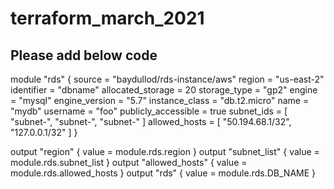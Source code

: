 # terraform_march_2021

## Please add below code
module "rds" {
    source = "baydullod/rds-instance/aws"
    region              = "us-east-2"
    identifier          = "dbname"
    allocated_storage   = 20
    storage_type        = "gp2"
    engine              = "mysql"
    engine_version      = "5.7"
    instance_class      = "db.t2.micro"
    name                = "mydb"
    username            = "foo"
    publicly_accessible = true
    subnet_ids = [
        "subnet-",
        "subnet-",
        "subnet-"
    ]
    allowed_hosts = [
        "50.194.68.1/32",
        "127.0.0.1/32"
    ]
}




output "region" {
	value = module.rds.region
}
output "subnet_list" {
	value = module.rds.subnet_list
}
output "allowed_hosts" {
	value = module.rds.allowed_hosts
}
output "rds" {
	value = module.rds.DB_NAME
}

```